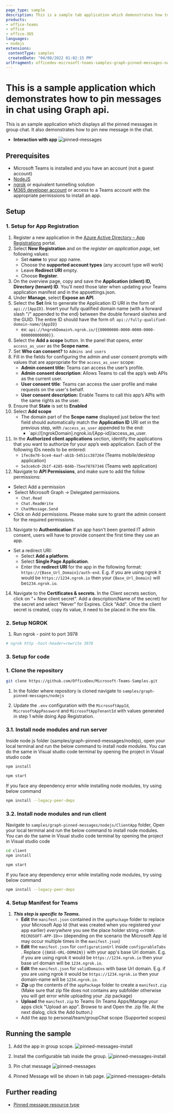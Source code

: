 ```yaml
---
page_type: sample
description: This is a sample tab application which demonstrates how to pin messages in chat using Graph api.
products:
- office-teams
- office
- office-365
languages:
- nodejs
extensions:
 contentType: samples
 createdDate: "04/08/2022 01:02:15 PM"
urlFragment: officedev-microsoft-teams-samples-graph-pinned-messages-nodejs
---
```


# This is a sample application which demonstrates how to pin messages in chat using Graph api.

This is an sample application which displays all the pinned messages in group chat. It also demonstrates how to pin new message in the chat.

- **Interaction with app**
![pinned-messages ](Images/pinned-messages.gif)

## Prerequisites

- Microsoft Teams is installed and you have an account (not a guest account)
- [NodeJS](https://nodejs.org/en/)
- [ngrok](https://ngrok.com/) or equivalent tunnelling solution
- [M365 developer account](https://docs.microsoft.com/en-us/microsoftteams/platform/concepts/build-and-test/prepare-your-o365-tenant) or access to a Teams account with the appropriate permissions to install an app.

## Setup

### 1. Setup for App Registration

1. Register a new application in the [Azure Active Directory – App Registrations](https://go.microsoft.com/fwlink/?linkid=2083908) portal.
2. Select **New Registration** and on the *register an application page*, set following values:
    * Set **name** to your app name.
    * Choose the **supported account types** (any account type will work)
    * Leave **Redirect URI** empty.
    * Choose **Register**.
3. On the overview page, copy and save the **Application (client) ID, Directory (tenant) ID**. You’ll need those later when updating your Teams application manifest and in the appsettings.json.
4. Under **Manage**, select **Expose an API**. 
5. Select the **Set** link to generate the Application ID URI in the form of `api://{AppID}`. Insert your fully qualified domain name (with a forward slash "/" appended to the end) between the double forward slashes and the GUID. The entire ID should have the form of: `api://fully-qualified-domain-name/{AppID}`
    * ex: `api://%ngrokDomain%.ngrok.io/{{00000000-0000-0000-0000-000000000000}}`.
6. Select the **Add a scope** button. In the panel that opens, enter `access_as_user` as the **Scope name**.
7. Set **Who can consent?** to `Admins and users`
8. Fill in the fields for configuring the admin and user consent prompts with values that are appropriate for the `access_as_user` scope:
    * **Admin consent title:** Teams can access the user’s profile.
    * **Admin consent description**: Allows Teams to call the app’s web APIs as the current user.
    * **User consent title**: Teams can access the user profile and make requests on the user's behalf.
    * **User consent description:** Enable Teams to call this app’s APIs with the same rights as the user.
9. Ensure that **State** is set to **Enabled**
10. Select **Add scope**
    * The domain part of the **Scope name** displayed just below the text field should automatically match the **Application ID** URI set in the previous step, with `/access_as_user` appended to the end:
        * `api://[ngrokDomain].ngrok.io/[App-id]/access_as_user.
11. In the **Authorized client applications** section, identify the applications that you want to authorize for your app’s web application. Each of the following IDs needs to be entered:
    * `1fec8e78-bce4-4aaf-ab1b-5451cc387264` (Teams mobile/desktop application)
    * `5e3ce6c0-2b1f-4285-8d4b-75ee78787346` (Teams web application)
12. Navigate to **API Permissions**, and make sure to add the follow permissions:
-   Select Add a permission
-   Select Microsoft Graph -\> Delegated permissions.
    - `Chat.Read`
    - `Chat.ReadWrite`
    - `ChatMessage.Send`
-   Click on Add permissions. Please make sure to grant the admin consent for the required permissions.
13. Navigate to **Authentication**
    If an app hasn't been granted IT admin consent, users will have to provide consent the first time they use an app.
- Set a redirect URI:
    * Select **Add a platform**.
    * Select **Single Page Application**.
    * Enter the **redirect URI** for the app in the following format: `https://{Base_Url_Domain}/auth-end`. E.g. if you are using ngrok it would be `https://1234.ngrok.io` then your `{Base_Url_Domain}` will be`1234.ngrok.io`.
14.  Navigate to the **Certificates & secrets**. In the Client secrets section, click on "+ New client secret". Add a description(Name of the secret) for the secret and select “Never” for Expires. Click "Add". Once the client secret is created, copy its value, it need to be placed in the env file.

### 2. Setup NGROK
1) Run ngrok - point to port 3978

```bash
# ngrok http -host-header=rewrite 3978
```

### 3. Setup for code

### 1. Clone the repository
   ```bash
   git clone https://github.com/OfficeDev/Microsoft-Teams-Samples.git
   ```

1) In the folder where repository is cloned navigate to `samples/graph-pinned-messages/nodejs`

1) Update the `.env` configuration with the ```MicrosoftAppId```,  ```MicrosoftAppPassword``` and ```MicrosoftAppTenantId``` with values generated in step 1 while doing App Registration.


### 3.1. Install node modules and run server 

 Inside node js folder (samples/graph-pinned-messages/nodejs), open your local terminal and run the below command to install node modules. You can do the same in Visual studio code terminal by opening the project in Visual studio code 

```bash
npm install
```

```bash
npm start
```

If you face any dependency error while installing node modules, try using below command

```bash
npm install --legacy-peer-deps
```

### 3.2. Install node modules and run client 

 Navigate to `samples/graph-pinned-messages/nodejs/ClientApp` folder, Open your local terminal and run the below command to install node modules. You can do the same in Visual studio code terminal by opening the project in Visual studio code 

```bash
cd client
npm install
```

```bash
npm start
```

If you face any dependency error while installing node modules, try using below command

```bash
npm install --legacy-peer-deps
```
    
### 4. Setup Manifest for Teams
1) __*This step is specific to Teams.*__
    - **Edit** the `manifest.json` contained in the  `appPackage` folder to replace your Microsoft App Id (that was created when you registered your app earlier) *everywhere* you see the place holder string `<<YOUR-MICROSOFT-APP-ID>>` (depending on the scenario the Microsoft App Id may occur multiple times in the `manifest.json`)
    - **Edit** the `manifest.json` for `configurationUrl` inside `configurableTabs` . Replace `{{BASE-URL-DOMAIN}}` with your app's base Url domain. E.g. if you are using ngrok it would be `https://1234.ngrok.io` then your base url domain will be `1234.ngrok.io`.
    - **Edit** the `manifest.json` for `validDomains` with base Url domain. E.g. if you are using ngrok it would be `https://1234.ngrok.io` then your domain-name will be `1234.ngrok.io`.
    - **Zip** up the contents of the `appPackage` folder to create a `manifest.zip` (Make sure that zip file does not contains any subfolder otherwise you will get error while uploading your .zip package)
    - **Upload** the `manifest.zip` to Teams (In Teams Apps/Manage your apps click "Upload an app". Browse to and Open the .zip file. At the next dialog, click the Add button.)
    - Add the app to personal/team/groupChat scope (Supported scopes)


## Running the sample

1) Add the app in group scope.
![pinned-messages-install ](Images/pin-message-installation.png)

1) Install the configurable tab inside the group.
![pinned-messages-install ](Images/pin-message-config-page.png)

1) Pin chat message
![pinned-messages ](Images/pin-chat-message.png)

1) Pinned Message will be shown in tab page.
![pinned-messages-details ](Images/pinned-message.png)

## Further reading
- [Pinned message resource type](https://docs.microsoft.com/en-us/graph/api/chat-post-pinnedmessages?view=graph-rest-beta&tabs=csharp)